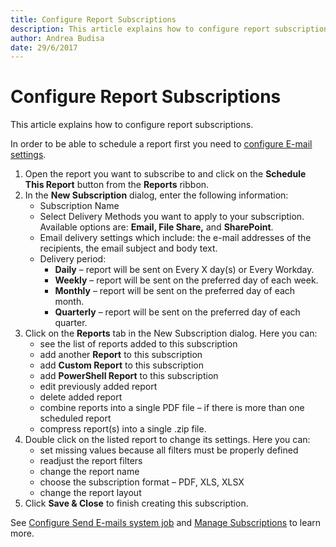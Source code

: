 ```yaml
---
title: Configure Report Subscriptions
description: This article explains how to configure report subscriptions in SysKit Monitor.
author: Andrea Budisa
date: 29/6/2017
---
```


# Configure Report Subscriptions

This article explains how to configure report subscriptions.

In order to be able to schedule a report first you need to [configure E-mail settings](configure-report-subscriptions.md#internal/get-to-know-syskit-monitor/backstage-screen/configuration/options/#send-e-mails).

1. Open the report you want to subscribe to and click on the **Schedule This Report** button from the **Reports** ribbon.
2. In the **New Subscription** dialog, enter the following information:
   * Subscription Name
   * Select Delivery Methods you want to apply to your subscription. Available options are: **Email, File Share,** and **SharePoint**.
   * Email delivery settings which include: the e-mail addresses of the recipients, the email subject and body text.
   * Delivery period:
     * **Daily** – report will be sent on Every X day\(s\) or Every Workday.
     * **Weekly** – report will be sent on the preferred day of each week.
     * **Monthly** – report will be sent on the preferred day of each month.
     * **Quarterly** – report will be sent on the preferred day of each quarter.
3. Click on the **Reports** tab in the New Subscription dialog. Here you can:
   * see the list of reports added to this subscription
   * add another **Report** to this subscription
   * add **Custom Report** to this subscription
   * add **PowerShell Report** to this subscription
   * edit previously added report
   * delete added report
   * combine reports into a single PDF file – if there is more than one scheduled report
   * compress report\(s\) into a single .zip file.
4. Double click on the listed report to change its settings. Here you can:
   * set missing values because all filters must be properly defined
   * readjust the report filters
   * change the report name
   * choose the subscription format – PDF, XLS, XLSX
   * change the report layout
5. Click **Save & Close** to finish creating this subscription.

See [Configure Send E-mails system job](configure-report-subscriptions.md#internal/get-to-know-syskit-monitor/backstage-screen/configuration/options/#send-e-mails) and [Manage Subscriptions](configure-report-subscriptions.md#internal/get-to-know-syskit-monitor/backstage-screen/manage-data-gathering/#manage-subscriptions) to learn more.

